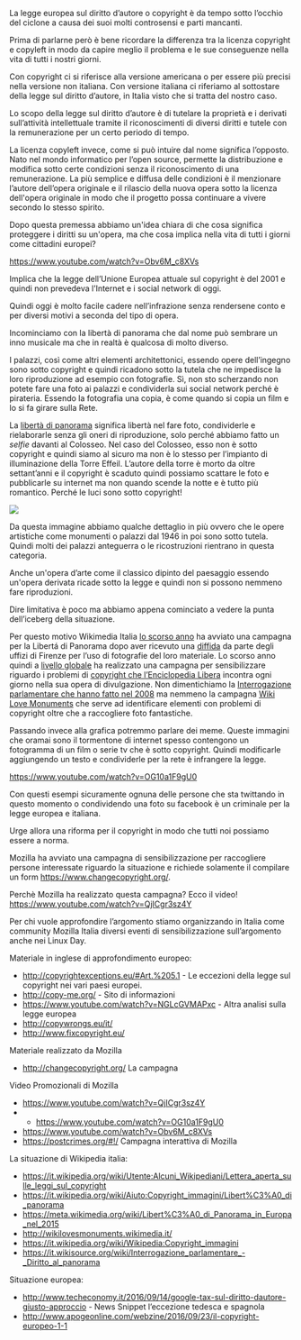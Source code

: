 La legge europea sul diritto d’autore o copyright è da tempo sotto l’occhio del ciclone a causa dei suoi molti controsensi e parti mancanti.

Prima di parlarne però è bene ricordare la differenza tra la licenza copyright e copyleft in modo da capire meglio il problema e le sue conseguenze nella vita di tutti i nostri giorni.

Con copyright ci si riferisce alla versione americana o per essere più precisi nella versione non italiana. Con versione italiana ci riferiamo al sottostare della legge sul diritto d’autore, in Italia visto che si tratta del nostro caso.

Lo scopo della legge sul diritto d’autore è di tutelare la proprietà e i derivati sull’attività intellettuale tramite il riconoscimenti di diversi diritti e tutele con la remunerazione per un certo periodo di tempo.

La licenza copyleft invece, come si può intuire dal nome significa l’opposto. Nato nel mondo informatico per l’open source, permette la distribuzione e modifica sotto certe condizioni senza il riconoscimento di una remunerazione.
La più semplice e diffusa delle condizioni è il menzionare l’autore dell’opera originale e il rilascio della nuova opera sotto la licenza dell'opera originale in modo che il progetto possa continuare a vivere secondo lo stesso spirito.

Dopo questa premessa abbiamo un'idea chiara di che cosa significa proteggere i diritti su un'opera, ma che cosa implica nella vita di tutti i giorni come cittadini europei?

https://www.youtube.com/watch?v=Obv6M_c8XVs

Implica che la legge dell’Unione Europea attuale sul copyright è del 2001 e quindi non prevedeva l’Internet e i social network di oggi.

Quindi oggi è molto facile cadere nell’infrazione senza rendersene conto e per diversi motivi a seconda del tipo di opera.

Incominciamo con la libertà di panorama che dal nome può sembrare un inno musicale ma che in realtà è qualcosa di molto diverso.

I palazzi, così come altri elementi architettonici, essendo opere dell’ingegno sono sotto copyright e quindi ricadono sotto la tutela che ne impedisce la loro riproduzione ad esempio con fotografie. Sì, non sto scherzando non potete fare una foto ai palazzi e condividerla sui social network perché è pirateria. Essendo la fotografia una copia, è come quando si copia un film e lo si fa girare sulla Rete. 

La [libertà di panorama](https://it.wikipedia.org/wiki/Libert%C3%A0_di_panorama) significa libertà nel fare foto, condividerle e rielaborarle senza gli oneri di riproduzione, solo perché abbiamo fatto un *selfie* davanti al Colosseo.
Nel caso del Colosseo, esso non è sotto copyright e quindi siamo al sicuro ma non è lo stesso per l’impianto di illuminazione della Torre Effeil.
L’autore della torre è morto da oltre settant’anni e il copyright è scaduto quindi possiamo scattare le foto e pubblicarle su internet ma non quando scende la notte e è tutto più romantico. Perché le luci sono sotto copyright!

![](https://upload.wikimedia.org/wikipedia/commons/thumb/3/37/No-LdP.svg/500px-No-LdP.svg.png)

Da questa immagine abbiamo qualche dettaglio in più ovvero che le opere artistiche come monumenti o palazzi dal 1946 in poi sono sotto tutela. Quindi molti dei palazzi anteguerra o le ricostruzioni rientrano in questa categoria.

Anche un'opera d’arte come il classico dipinto del paesaggio essendo un'opera derivata ricade sotto la legge e quindi non si possono nemmeno fare riproduzioni.

Dire limitativa è poco ma abbiamo appena cominciato a vedere la punta dell’iceberg della situazione.

Per questo motivo Wikimedia Italia [lo scorso anno](https://it.wikipedia.org/wiki/Aiuto:Copyright_immagini/Libert%C3%A0_di_panorama) ha avviato una campagna per la Libertá di Panorama dopo aver ricevuto una [diffida](https://it.wikipedia.org/wiki/Utente:Alcuni_Wikipediani/Lettera_aperta_sulle_leggi_sul_copyright) da parte degli uffizi di Firenze per l’uso di fotografie del loro materiale.
Lo scorso anno quindi a [livello globale](https://meta.wikimedia.org/wiki/Libert%C3%A0_di_Panorama_in_Europa_nel_2015) ha realizzato una campagna per sensibilizzare riguardo i problemi di [copyright che l’Enciclopedia Libera](https://it.wikipedia.org/wiki/Wikipedia:Copyright_immagini) incontra ogni giorno nella sua opera di divulgazione.
Non dimentichiamo la [Interrogazione parlamentare che hanno fatto nel 2008](https://it.wikisource.org/wiki/Interrogazione_parlamentare_-_Diritto_al_panorama) ma nemmeno la campagna [Wiki Love Monuments](http://wikilovesmonuments.wikimedia.it/) che serve ad identificare elementi con problemi di copyright oltre che a raccogliere foto fantastiche.

Passando invece alla grafica potremmo parlare dei meme.
Queste immagini che oramai sono il tormentone di internet spesso contengono un fotogramma di un film o serie tv che è sotto copyright. Quindi modificarle aggiungendo un testo e condividerle per la rete è infrangere la legge.

https://www.youtube.com/watch?v=OG10a1F9gU0

Con questi esempi sicuramente ognuna delle persone che sta twittando in questo momento o condividendo una foto su facebook è un criminale per la legge europea e italiana.

Urge allora una riforma per il copyright in modo che tutti noi possiamo essere a norma.

Mozilla ha avviato una campagna di sensibilizzazione per raccogliere persone interessate  riguardo la situazione e richiede solamente il compilare un form https://www.changecopyright.org/.

Perchè Mozilla ha realizzato questa campagna?
Ecco il video!
https://www.youtube.com/watch?v=QjICgr3sz4Y

Per chi vuole approfondire l’argomento stiamo organizzando in Italia come community Mozilla Italia diversi eventi di sensibilizzazione sull’argomento anche nei Linux Day.

Materiale in inglese di approfondimento europeo:
* http://copyrightexceptions.eu/#Art.%205.1 - Le eccezioni della legge sul copyright nei vari paesi europei.
* http://copy-me.org/ - Sito di informazioni
* https://www.youtube.com/watch?v=NGLcGVMAPxc - Altra analisi sulla legge europea
* http://copywrongs.eu/it/ 
* http://www.fixcopyright.eu/ 

Materiale realizzato da Mozilla
* http://changecopyright.org/ La campagna

Video Promozionali di Mozilla
* https://www.youtube.com/watch?v=QjICgr3sz4Y 
* * https://www.youtube.com/watch?v=OG10a1F9gU0 
* https://www.youtube.com/watch?v=Obv6M_c8XVs 
* https://postcrimes.org/#!/ Campagna interattiva di Mozilla

La situazione di Wikipedia italia:
* https://it.wikipedia.org/wiki/Utente:Alcuni_Wikipediani/Lettera_aperta_sulle_leggi_sul_copyright 
* https://it.wikipedia.org/wiki/Aiuto:Copyright_immagini/Libert%C3%A0_di_panorama 
* https://meta.wikimedia.org/wiki/Libert%C3%A0_di_Panorama_in_Europa_nel_2015 
* http://wikilovesmonuments.wikimedia.it/ 
* https://it.wikipedia.org/wiki/Wikipedia:Copyright_immagini 
* https://it.wikisource.org/wiki/Interrogazione_parlamentare_-_Diritto_al_panorama 

Situazione europea:
* http://www.techeconomy.it/2016/09/14/google-tax-sul-diritto-dautore-giusto-approccio - News Snippet l’eccezione tedesca e spagnola
* http://www.apogeonline.com/webzine/2016/09/23/il-copyright-europeo-1-1 
